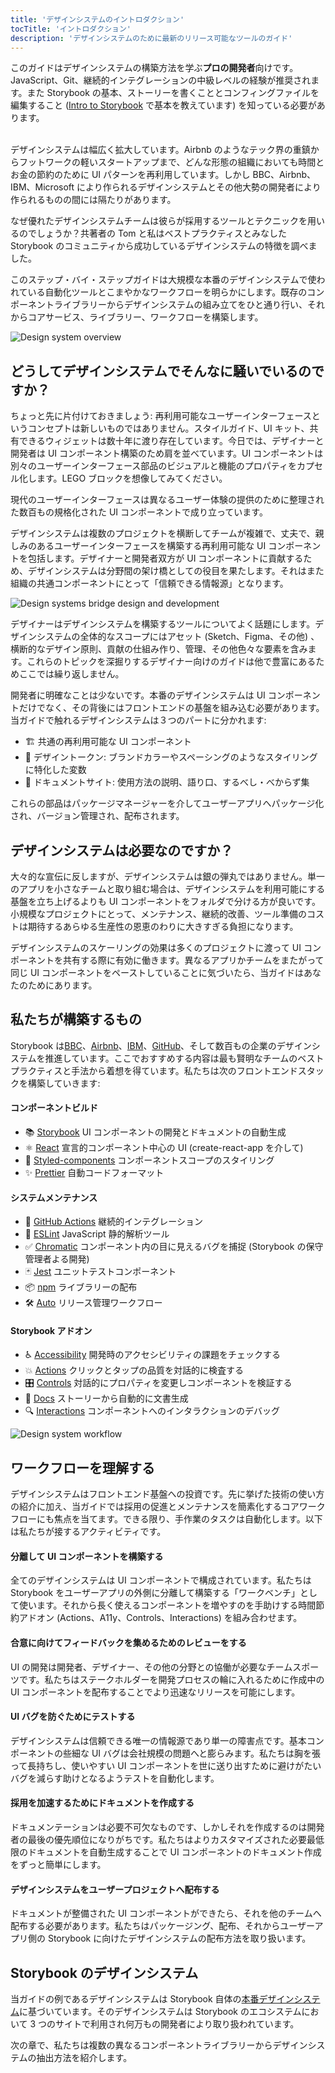 ```yaml
---
title: 'デザインシステムのイントロダクション'
tocTitle: 'イントロダクション'
description: 'デザインシステムのために最新のリリース可能なツールのガイド'
---
```


<div class="aside">このガイドはデザインシステムの構築方法を学ぶ<b>プロの開発者</b>向けです。JavaScript、Git、継続的インテグレーションの中級レベルの経験が推奨されます。また Storybook の基本、ストーリーを書くこととコンフィングファイルを編集すること (<a href="/intro-to-storybook">Intro to Storybook</a> で基本を教えています) を知っている必要があります。
</div>

<br/>

デザインシステムは幅広く拡大しています。Airbnb のようなテック界の重鎮からフットワークの軽いスタートアップまで、どんな形態の組織においても時間とお金の節約のために UI パターンを再利用しています。しかし BBC、Airbnb、IBM、Microsoft により作られるデザインシステムとその他大勢の開発者により作られるものの間には隔たりがあります。

なぜ優れたデザインシステムチームは彼らが採用するツールとテクニックを用いるのでしょうか？共著者の Tom と私はベストプラクティスとみなした Storybook のコミュニティから成功しているデザインシステムの特徴を調べました。

このステップ・バイ・ステップガイドは大規模な本番のデザインシステムで使われている自動化ツールとこまやかなワークフローを明らかにします。既存のコンポーネントライブラリーからデザインシステムの組み立てをひと通り行い、それからコアサービス、ライブラリー、ワークフローを構築します。

![Design system overview](/design-systems-for-developers/design-system-overview.jpg)

## どうしてデザインシステムでそんなに騒いでいるのですか？

ちょっと先に片付けておきましょう: 再利用可能なユーザーインターフェースというコンセプトは新しいものではありません。スタイルガイド、UI キット、共有できるウィジェットは数十年に渡り存在しています。今日では、デザイナーと開発者は UI コンポーネント構築のため肩を並べています。UI コンポーネントは別々のユーザーインターフェース部品のビジュアルと機能のプロパティをカプセル化します。LEGO ブロックを想像してみてください。

現代のユーザーインターフェースは異なるユーザー体験の提供のために整理された数百もの規格化された UI コンポーネントで成り立っています。

デザインシステムは複数のプロジェクトを横断してチームが複雑で、丈夫で、親しみのあるユーザーインターフェースを構築する再利用可能な UI コンポーネントを包括します。デザイナーと開発者双方が UI コンポーネントに貢献するため、デザインシステムは分野間の架け橋としての役目を果たします。それはまた組織の共通コンポーネントにとって「信頼できる情報源」となります。

![Design systems bridge design and development](/design-systems-for-developers/design-system-context.jpg)

デザイナーはデザインシステムを構築するツールについてよく話題にします。デザインシステムの全体的なスコープにはアセット (Sketch、Figma、その他) 、横断的なデザイン原則、貢献の仕組み作り、管理、その他色々な要素を含みます。これらのトピックを深掘りするデザイナー向けのガイドは他で豊富にあるためここでは繰り返しません。

開発者に明確なことは少ないです。本番のデザインシステムは UI コンポーネントだけでなく、その背後にはフロントエンドの基盤を組み込む必要があります。当ガイドで触れるデザインシステムは３つのパートに分かれます:

- 🏗 共通の再利用可能な UI コンポーネント
- 🎨 デザイントークン: ブランドカラーやスペーシングのようなスタイリングに特化した変数
- 📕 ドキュメントサイト: 使用方法の説明、語り口、するべし・べからず集

これらの部品はパッケージマネージャーを介してユーザーアプリへパッケージ化され、バージョン管理され、配布されます。

## デザインシステムは必要なのですか？

大々的な宣伝に反しますが、デザインシステムは銀の弾丸ではありません。単一のアプリを小さなチームと取り組む場合は、デザインシステムを利用可能にする基盤を立ち上げるよりも UI コンポーネントをフォルダで分ける方が良いです。小規模なプロジェクトにとって、メンテナンス、継続的改善、ツール準備のコストは期待するあらゆる生産性の恩恵のわりに大きすぎる負担になります。

デザインシステムのスケーリングの効果は多くのプロジェクトに渡って UI コンポーネントを共有する際に有効に働きます。異なるアプリかチームをまたがって同じ UI コンポーネントをペーストしていることに気づいたら、当ガイドはあなたのためにあります。

## 私たちが構築するもの

Storybook は[BBC](https://www.bbc.co.uk/iplayer/storybook/index.html?path=/story/style-guide--colours)、[Airbnb](https://github.com/airbnb/lunar)、[IBM](https://www.carbondesignsystem.com/)、[GitHub](https://primer.style/css/)、そして数百もの企業のデザインシステムを推進しています。ここでおすすめする内容は最も賢明なチームのベストプラクティスと手法から着想を得ています。私たちは次のフロントエンドスタックを構築していきます:

#### コンポーネントビルド

- 📚 [Storybook](http://storybook.js.org) UI コンポーネントの開発とドキュメントの自動生成
- ⚛️ [React](https://reactjs.org/) 宣言的コンポーネント中心の UI (create-react-app を介して)
- 💅 [Styled-components](https://www.styled-components.com/) コンポーネントスコープのスタイリング
- ✨ [Prettier](https://prettier.io/) 自動コードフォーマット

#### システムメンテナンス

- 🚥 [GitHub Actions](https://github.com/features/actions) 継続的インテグレーション
- 📐 [ESLint](https://eslint.org/) JavaScript 静的解析ツール
- ✅ [Chromatic](https://chromatic.com) コンポーネント内の目に見えるバグを捕捉 (Storybook の保守管理者よる開発)
- 🃏 [Jest](https://jestjs.io/) ユニットテストコンポーネント
- 📦 [npm](https://npmjs.com) ライブラリーの配布
- 🛠 [Auto](https://github.com/intuit/auto) リリース管理ワークフロー

#### Storybook アドオン

- ♿ [Accessibility](https://github.com/storybookjs/storybook/tree/master/addons/a11y) 開発時のアクセシビリティの課題をチェックする
- 💥 [Actions](https://storybook.js.org/docs/react/essentials/actions) クリックとタップの品質を対話的に検査する
- 🎛 [Controls](https://storybook.js.org/docs/react/essentials/controls) 対話的にプロパティを変更しコンポーネントを検証する
- 📕 [Docs](https://storybook.js.org/docs/react/writing-docs/introduction) ストーリーから自動的に文書生成
- 🔍 [Interactions](https://storybook.js.org/addons/@storybook/addon-interactions/) コンポーネントへのインタラクションのデバッグ

![Design system workflow](/design-systems-for-developers/design-system-workflow.jpg)

## ワークフローを理解する

デザインシステムはフロントエンド基盤への投資です。先に挙げた技術の使い方の紹介に加え、当ガイドでは採用の促進とメンテナンスを簡素化するコアワークフローにも焦点を当てます。できる限り、手作業のタスクは自動化します。以下は私たちが接するアクティビティです。

#### 分離して UI コンポーネントを構築する

全てのデザインシステムは UI コンポーネントで構成されています。私たちは Storybook をユーザーアプリの外側に分離して構築する「ワークベンチ」として使います。それから長く使えるコンポーネントを増やすのを手助けする時間節約アドオン (Actions、A11y、Controls、Interactions) を組み合わせます。

#### 合意に向けてフィードバックを集めるためのレビューをする

UI の開発は開発者、デザイナー、その他の分野との協働が必要なチームスポーツです。私たちはステークホルダーを開発プロセスの輪に入れるために作成中の UI コンポーネントを配布することでより迅速なリリースを可能にします。

#### UI バグを防ぐためにテストする

デザインシステムは信頼できる唯一の情報源であり単一の障害点です。基本コンポーネントの些細な UI バグは会社規模の問題へと膨らみます。私たちは胸を張って長持ちし、使いやすい UI コンポーネントを世に送り出すために避けがたいバグを減らす助けとなるようテストを自動化します。

#### 採用を加速するためにドキュメントを作成する

ドキュメンテーションは必要不可欠なものです、しかしそれを作成するのは開発者の最後の優先順位になりがちです。私たちはよりカスタマイズされた必要最低限のドキュメントを自動生成することで UI コンポーネントのドキュメント作成をずっと簡単にします。

#### デザインシステムをユーザープロジェクトへ配布する

ドキュメントが整備された UI コンポーネントができたら、それを他のチームへ配布する必要があります。私たちはパッケージング、配布、それからユーザーアプリ側の Storybook に向けたデザインシステムの配布方法を取り扱います。

## Storybook のデザインシステム

当ガイドの例であるデザインシステムは Storybook 自体の[本番デザインシステム](https://github.com/storybookjs/design-system)に基づいています。そのデザインシステムは Storybook のエコシステムにおいて 3 つのサイトで利用され何万もの開発者により取り扱われています。

次の章で、私たちは複数の異なるコンポーネントライブラリーからデザインシステムの抽出方法を紹介します。
